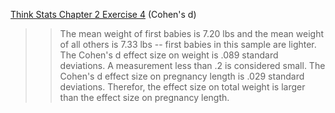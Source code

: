 [Think Stats Chapter 2 Exercise 4](http://greenteapress.com/thinkstats2/html/thinkstats2003.html#toc24) (Cohen's d)

>> The mean weight of first babies is 7.20 lbs and the mean weight of all others is 7.33 lbs -- first babies in this sample are lighter. The Cohen's d effect size on weight is .089 standard deviations. A measurement less than .2 is considered small. The Cohen's d effect size on pregnancy length is .029 standard deviations. Therefor, the effect size on total weight is larger than the effect size on pregnancy length. 
